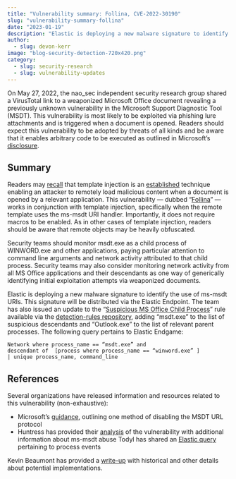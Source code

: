 ```yaml
---
title: "Vulnerability summary: Follina, CVE-2022-30190"
slug: "vulnerability-summary-follina"
date: "2023-01-19"
description: "Elastic is deploying a new malware signature to identify the use of the Follina vulnerability. Learn more in this post."
author:
  - slug: devon-kerr
image: "blog-security-detection-720x420.png"
category:
  - slug: security-research
  - slug: vulnerability-updates
---
```


On May 27, 2022, the nao_sec independent security research group shared a VirusTotal link to a weaponized Microsoft Office document revealing a previously unknown vulnerability in the Microsoft Support Diagnostic Tool (MSDT). This vulnerability is most likely to be exploited via phishing lure attachments and is triggered when a document is opened. Readers should expect this vulnerability to be adopted by threats of all kinds and be aware that it enables arbitrary code to be executed as outlined in Microsoft’s [<u>disclosure</u>](https://msrc-blog.microsoft.com/2022/05/30/guidance-for-cve-2022-30190-microsoft-support-diagnostic-tool-vulnerability/).

## Summary

Readers may [<u>recall</u>](https://www.elastic.co/blog/playing-defense-against-gamaredon-group) that template injection is an [<u>established</u>](https://attack.mitre.org/techniques/T1221/) technique enabling an attacker to remotely load malicious content when a document is opened by a relevant application. This vulnerability — dubbed “[<u>Follina</u>](https://doublepulsar.com/follina-a-microsoft-office-code-execution-vulnerability-1a47fce5629e)” — works in conjunction with template injection, specifically when the remote template uses the ms-msdt URI handler. Importantly, it does not require macros to be enabled. As in other cases of template injection, readers should be aware that remote objects may be heavily obfuscated.

Security teams should monitor msdt.exe as a child process of WINWORD.exe and other applications, paying particular attention to command line arguments and network activity attributed to that child process. Security teams may also consider monitoring network activity from all MS Office applications and their descendants as one way of generically identifying initial exploitation attempts via weaponized documents.

Elastic is deploying a new malware signature to identify the use of ms-msdt URIs. This signature will be distributed via the Elastic Endpoint. The team has also issued an update to the “[<u>Suspicious MS Office Child Process</u>](https://github.com/elastic/detection-rules/blob/main/rules/windows/initial_access_suspicious_ms_office_child_process.toml)” rule available via the [<u>detection-rules repository</u>](https://github.com/elastic/detection-rules), adding “msdt.exe” to the list of suspicious descendants and “Outlook.exe” to the list of relevant parent processes. The following query pertains to Elastic Endgame:

```
Network where process_name == “msdt.exe” and
descendant of  [process where process_name == “winword.exe” ]
| unique process_name, command_line
```

## References

Several organizations have released information and resources related to this vulnerability (non-exhaustive):

- Microsoft’s [<u>guidance</u>](https://msrc-blog.microsoft.com/2022/05/30/guidance-for-cve-2022-30190-microsoft-support-diagnostic-tool-vulnerability/), outlining one method of disabling the MSDT URL protocol
- Huntress has provided their [<u>analysis</u>](https://www.huntress.com/blog/microsoft-office-remote-code-execution-follina-msdt-bug) of the vulnerability with additional information about ms-msdt abuse Todyl has shared an [<u>Elastic query </u>](https://twitter.com/brent_murphy/status/1531322468228399104?t=yX_zDYE4ew6gA4am6a75Ug&s=09)pertaining to process events

Kevin Beaumont has provided a [<u>write-up</u>](https://doublepulsar.com/follina-a-microsoft-office-code-execution-vulnerability-1a47fce5629e) with historical and other details about potential implementations.
